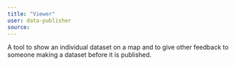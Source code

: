 ```yaml
---
title: "Viewer"
user: data-publisher
source:
---
```


A tool to show an individual dataset on a map and to give other feedback to someone making a dataset before it is published.